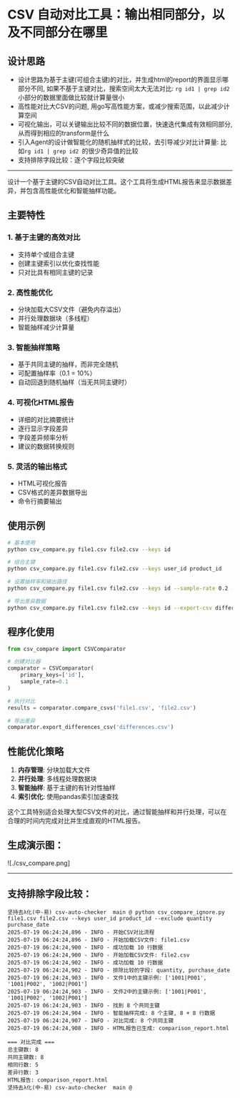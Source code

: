 # CSV 自动对比工具：输出相同部分，以及不同部分在哪里

## 设计思路
* 设计思路为基于主键(可组合主键)的对比，并生成html的report的界面显示哪部分不同, 如果不基于主键对比，搜索空间太大无法对比: `rg id1 | grep id2 ` 小部分的数据里面做比较就计算量很小
* 高性能对比大CSV的问题, 用go写高性能方案，或减少搜索范围，以此减少计算空间
* 可视化输出，可以关键输出比较不同的数据位置，快速迭代集成有效相同部分, 从而得到相应的transform是什么
* 引入Agent的设计做智能化的随机抽样式的比较，去引导减少对比计算量: 比如`rg id1 | grep id2 `的很少奇异值的比较
* 支持排除字段比较：逐个字段比较突破

---

设计一个基于主键的CSV自动对比工具。这个工具将生成HTML报告来显示数据差异，并包含高性能优化和智能抽样功能。

## 主要特性

### 1. **基于主键的高效对比**
- 支持单个或组合主键
- 创建主键索引以优化查找性能
- 只对比具有相同主键的记录

### 2. **高性能优化**
- 分块加载大CSV文件（避免内存溢出）
- 并行处理数据块（多线程）
- 智能抽样减少计算量

### 3. **智能抽样策略**
- 基于共同主键的抽样，而非完全随机
- 可配置抽样率（0.1 = 10%）
- 自动回退到随机抽样（当无共同主键时）

### 4. **可视化HTML报告**
- 详细的对比摘要统计
- 逐行显示字段差异
- 字段差异频率分析
- 建议的数据转换规则

### 5. **灵活的输出格式**
- HTML可视化报告
- CSV格式的差异数据导出
- 命令行摘要输出

## 使用示例

```bash
# 基本使用
python csv_compare.py file1.csv file2.csv --keys id

# 组合主键
python csv_compare.py file1.csv file2.csv --keys user_id product_id

# 设置抽样率和输出路径
python csv_compare.py file1.csv file2.csv --keys id --sample-rate 0.2 --output report.html

# 导出差异数据
python csv_compare.py file1.csv file2.csv --keys id --export-csv differences.csv
```

## 程序化使用

```python
from csv_compare import CSVComparator

# 创建对比器
comparator = CSVComparator(
    primary_keys=['id'],
    sample_rate=0.1
)

# 执行对比
results = comparator.compare_csvs('file1.csv', 'file2.csv')

# 导出差异
comparator.export_differences_csv('differences.csv')
```

## 性能优化策略

1. **内存管理**: 分块加载大文件
2. **并行处理**: 多线程处理数据块
3. **智能抽样**: 基于主键的有针对性抽样
4. **索引优化**: 使用pandas索引加速查找

这个工具特别适合处理大型CSV文件的对比，通过智能抽样和并行处理，可以在合理的时间内完成对比并生成直观的HTML报告。

## 生成演示图：

![./csv_compare.png]

---

## 支持排除字段比较：

```
坚持去λ化(中-易) csv-auto-checker  main @ python csv_compare_ignore.py  file1.csv file2.csv --keys user_id product_id --exclude quantity purchase_date
2025-07-19 06:24:24,896 - INFO - 开始CSV对比流程
2025-07-19 06:24:24,896 - INFO - 开始加载CSV文件: file1.csv
2025-07-19 06:24:24,900 - INFO - 成功加载 10 行数据
2025-07-19 06:24:24,900 - INFO - 开始加载CSV文件: file2.csv
2025-07-19 06:24:24,902 - INFO - 成功加载 10 行数据
2025-07-19 06:24:24,902 - INFO - 排除比较的字段: quantity, purchase_date
2025-07-19 06:24:24,903 - INFO - 文件1中的主键示例: ['1001|P001', '1001|P002', '1002|P001']
2025-07-19 06:24:24,903 - INFO - 文件2中的主键示例: ['1001|P001', '1001|P002', '1002|P001']
2025-07-19 06:24:24,903 - INFO - 找到 8 个共同主键
2025-07-19 06:24:24,904 - INFO - 智能抽样完成: 8 个主键, 8 + 8 行数据
2025-07-19 06:24:24,907 - INFO - 对比完成: 8 个共同主键
2025-07-19 06:24:24,908 - INFO - HTML报告已生成: comparison_report.html

=== 对比完成 ===
总主键数: 8
共同主键数: 8
相同行数: 5
差异行数: 3
HTML报告: comparison_report.html
坚持去λ化(中-易) csv-auto-checker  main @

```
